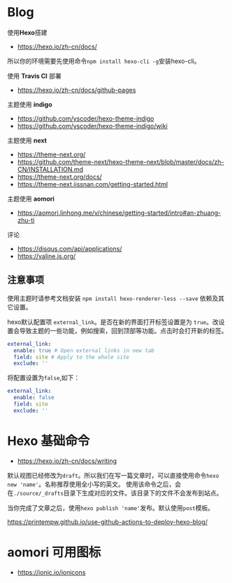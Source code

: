 # Blog

使用**Hexo**搭建
- <https://hexo.io/zh-cn/docs/>

所以你的环境需要先使用命令`npm install hexo-cli -g`安装hexo-cli。

使用 **Travis CI** 部署
- <https://hexo.io/zh-cn/docs/github-pages>

主题使用 **indigo** 
- <https://github.com/yscoder/hexo-theme-indigo>
- <https://github.com/yscoder/hexo-theme-indigo/wiki>

主题使用 **next**
- <https://theme-next.org/>
- <https://github.com/theme-next/hexo-theme-next/blob/master/docs/zh-CN/INSTALLATION.md>
- <https://theme-next.org/docs/>
- <https://theme-next.iissnan.com/getting-started.html>

主题使用 **aomori**
- <https://aomori.linhong.me/v/chinese/getting-started/intro#an-zhuang-zhu-ti>

评论
- <https://disqus.com/api/applications/>
- <https://valine.js.org/>


## 注意事项
使用主题时请参考文档安装 `npm install hexo-renderer-less --save` 依赖及其它设置。

hexo默认配置项 `external_link`。是否在新的界面打开标签设置是为 `true`。改设置会导致主题的一些功能，例如搜索，回到顶部等功能。点击时会打开新的标签。
```yml
external_link:
  enable: true # Open external links in new tab
  field: site # Apply to the whole site
  exclude: ''
```
将配置设置为`false`,如下：
```yml
external_link:
  enable: false
  field: site
  exclude: ''
```

# Hexo 基础命令
- <https://hexo.io/zh-cn/docs/writing>

默认视图已经修改为`draft`。所以我们在写一篇文章时，可以直接使用命令`hexo new 'name'`。名称推荐使用全小写的英文。
使用该命令之后，会在`./source/_drafts`目录下生成对应的文件。该目录下的文件不会发布到站点。

当你完成了文章之后，使用`hexo publish 'name'`发布。默认使用`post`模板。


https://printempw.github.io/use-github-actions-to-deploy-hexo-blog/

# aomori 可用图标
- <https://ionic.io/ionicons>